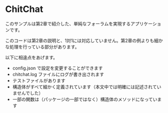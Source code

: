 # ChitChat

このサンプルは第2章で紹介した、単純なフォーラムを実現するアプリケーションです。

このコードは第2章の説明と、1対1には対応していません。第2章の例よりも細かな処理を行っている部分があります。

以下に相違点をあげます。

* config.json で設定を変更することができます
* chitchat.log ファイルにログが書き出されます
* テストファイルがあります
* 構造体がすべて細かく定義されています（本文中では明確には記述されていませんでした）
* 一部の関数は（パッケージの一部ではなく）構造体のメソッドになっています
